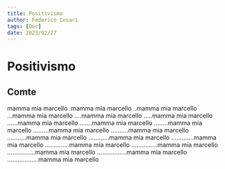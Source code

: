 ```yaml
---
title: Positivismo 
author: Federico Cesari 
tags: [Doc]
date: 2023/02/27
---
```

# Positivismo


## Comte
mamma mia marcello
.mamma mia marcello
..mamma mia marcello
...mamma mia marcello
....mamma mia marcello
.....mamma mia marcello
......mamma mia marcello
.......mamma mia marcello
........mamma mia marcello
.........mamma mia marcello
..........mamma mia marcello
...........mamma mia marcello
............mamma mia marcello
.............mamma mia marcello
..............mamma mia marcello
...............mamma mia marcello
................mamma mia marcello
.................mamma mia marcello
..................mamma mia marcello
